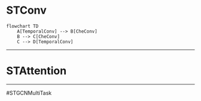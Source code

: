 # STConv

```mermaid
flowchart TD
    A[TemporalConv] --> B[CheConv]
    B --> C[CheConv]
    C --> D[TemporalConv]
```


    
---

# STAttention
---
#STGCNMultiTask
